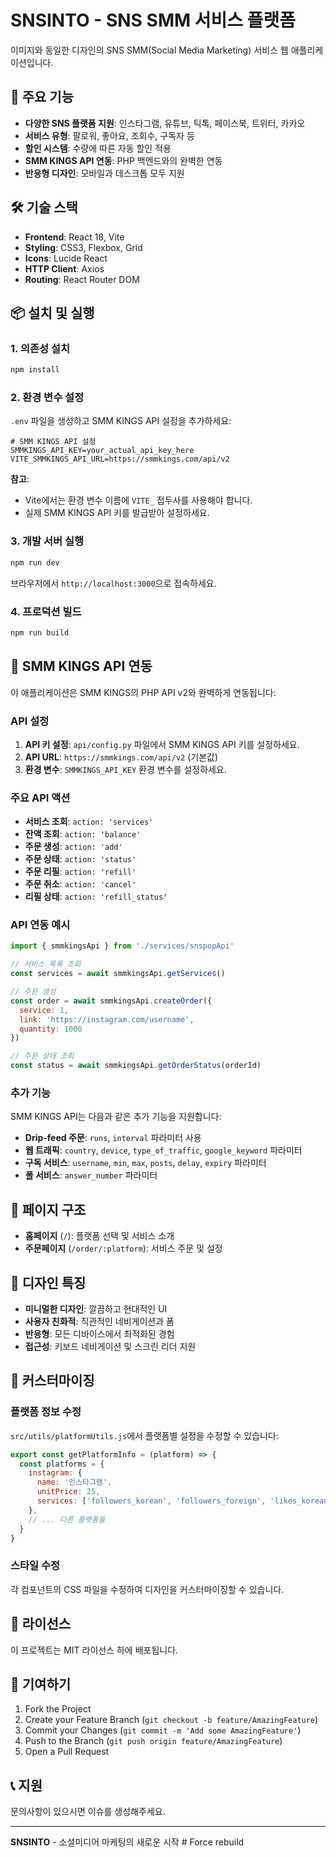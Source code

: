 # SNSINTO - SNS SMM 서비스 플랫폼

이미지와 동일한 디자인의 SNS SMM(Social Media Marketing) 서비스 웹 애플리케이션입니다.

## 🚀 주요 기능

- **다양한 SNS 플랫폼 지원**: 인스타그램, 유튜브, 틱톡, 페이스북, 트위터, 카카오
- **서비스 유형**: 팔로워, 좋아요, 조회수, 구독자 등
- **할인 시스템**: 수량에 따른 자동 할인 적용
- **SMM KINGS API 연동**: PHP 백엔드와의 완벽한 연동
- **반응형 디자인**: 모바일과 데스크톱 모두 지원

## 🛠️ 기술 스택

- **Frontend**: React 18, Vite
- **Styling**: CSS3, Flexbox, Grid
- **Icons**: Lucide React
- **HTTP Client**: Axios
- **Routing**: React Router DOM

## 📦 설치 및 실행

### 1. 의존성 설치

```bash
npm install
```

### 2. 환경 변수 설정

`.env` 파일을 생성하고 SMM KINGS API 설정을 추가하세요:

```env
# SMM KINGS API 설정
SMMKINGS_API_KEY=your_actual_api_key_here
VITE_SMMKINGS_API_URL=https://smmkings.com/api/v2
```

**참고**: 
- Vite에서는 환경 변수 이름에 `VITE_` 접두사를 사용해야 합니다.
- 실제 SMM KINGS API 키를 발급받아 설정하세요.

### 3. 개발 서버 실행

```bash
npm run dev
```

브라우저에서 `http://localhost:3000`으로 접속하세요.

### 4. 프로덕션 빌드

```bash
npm run build
```

## 🔌 SMM KINGS API 연동

이 애플리케이션은 SMM KINGS의 PHP API v2와 완벽하게 연동됩니다:

### API 설정

1. **API 키 설정**: `api/config.py` 파일에서 SMM KINGS API 키를 설정하세요.
2. **API URL**: `https://smmkings.com/api/v2` (기본값)
3. **환경 변수**: `SMMKINGS_API_KEY` 환경 변수를 설정하세요.

### 주요 API 액션

- **서비스 조회**: `action: 'services'`
- **잔액 조회**: `action: 'balance'`
- **주문 생성**: `action: 'add'`
- **주문 상태**: `action: 'status'`
- **주문 리필**: `action: 'refill'`
- **주문 취소**: `action: 'cancel'`
- **리필 상태**: `action: 'refill_status'`

### API 연동 예시

```javascript
import { smmkingsApi } from './services/snspopApi'

// 서비스 목록 조회
const services = await smmkingsApi.getServices()

// 주문 생성
const order = await smmkingsApi.createOrder({
  service: 1,
  link: 'https://instagram.com/username',
  quantity: 1000
})

// 주문 상태 조회
const status = await smmkingsApi.getOrderStatus(orderId)
```

### 추가 기능

SMM KINGS API는 다음과 같은 추가 기능을 지원합니다:

- **Drip-feed 주문**: `runs`, `interval` 파라미터 사용
- **웹 트래픽**: `country`, `device`, `type_of_traffic`, `google_keyword` 파라미터
- **구독 서비스**: `username`, `min`, `max`, `posts`, `delay`, `expiry` 파라미터
- **폴 서비스**: `answer_number` 파라미터

## 📱 페이지 구조

- **홈페이지** (`/`): 플랫폼 선택 및 서비스 소개
- **주문페이지** (`/order/:platform`): 서비스 주문 및 설정

## 🎨 디자인 특징

- **미니멀한 디자인**: 깔끔하고 현대적인 UI
- **사용자 친화적**: 직관적인 네비게이션과 폼
- **반응형**: 모든 디바이스에서 최적화된 경험
- **접근성**: 키보드 네비게이션 및 스크린 리더 지원

## 🔧 커스터마이징

### 플랫폼 정보 수정

`src/utils/platformUtils.js`에서 플랫폼별 설정을 수정할 수 있습니다:

```javascript
export const getPlatformInfo = (platform) => {
  const platforms = {
    instagram: {
      name: '인스타그램',
      unitPrice: 25,
      services: ['followers_korean', 'followers_foreign', 'likes_korean', 'likes_foreign', 'comments_korean', 'comments_foreign', 'views']
    },
    // ... 다른 플랫폼들
  }
}
```

### 스타일 수정

각 컴포넌트의 CSS 파일을 수정하여 디자인을 커스터마이징할 수 있습니다.

## 📄 라이선스

이 프로젝트는 MIT 라이선스 하에 배포됩니다.

## 🤝 기여하기

1. Fork the Project
2. Create your Feature Branch (`git checkout -b feature/AmazingFeature`)
3. Commit your Changes (`git commit -m 'Add some AmazingFeature'`)
4. Push to the Branch (`git push origin feature/AmazingFeature`)
5. Open a Pull Request

## 📞 지원

문의사항이 있으시면 이슈를 생성해주세요.

---

**SNSINTO** - 소셜미디어 마케팅의 새로운 시작
#   F o r c e   r e b u i l d  
 